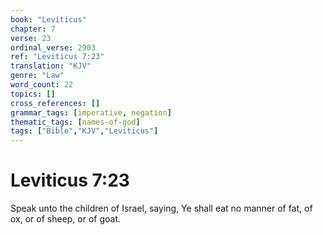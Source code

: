 ```yaml
---
book: "Leviticus"
chapter: 7
verse: 23
ordinal_verse: 2903
ref: "Leviticus 7:23"
translation: "KJV"
genre: "Law"
word_count: 22
topics: []
cross_references: []
grammar_tags: [imperative, negation]
thematic_tags: [names-of-god]
tags: ["Bible","KJV","Leviticus"]
---
```


# Leviticus 7:23

Speak unto the children of Israel, saying, Ye shall eat no manner of fat, of ox, or of sheep, or of goat.
